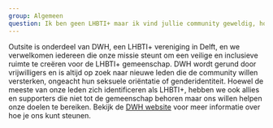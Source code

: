 ```yaml
---
group: Algemeen
question: Ik ben geen LHBTI+ maar ik vind jullie community geweldig, hoe kan ik jullie steunen?
---
```


Outsite is onderdeel van DWH, een LHBTI+ vereniging in Delft, en we verwelkomen iedereen die onze missie steunt om een veilige en inclusieve ruimte te creëren voor de LHBTI+ gemeenschap. DWH wordt gerund door vrijwilligers en is altijd op zoek naar nieuwe leden die de community willen versterken, ongeacht hun seksuele oriëntatie of genderidentiteit. Hoewel de meeste van onze leden zich identificeren als LHBTI+, hebben we ook allies en supporters die niet tot de gemeenschap behoren maar ons willen helpen onze doelen te bereiken. Bekijk de [DWH website](https://dwhdelft.nl/support-us) voor meer informatie over hoe je ons kunt steunen.
